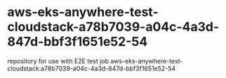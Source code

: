 # aws-eks-anywhere-test-cloudstack-a78b7039-a04c-4a3d-847d-bbf3f1651e52-54
repository for use with E2E test job aws-eks-anywhere-test-cloudstack:a78b7039-a04c-4a3d-847d-bbf3f1651e52-54
